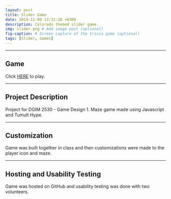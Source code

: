 ```yaml
---
layout: post
title: Slider Game
date: 2019-12-09 13:32:20 +0300
description: Colorado themed slider game.   
img: slider.png # Add image post (optional)
fig-caption: # Screen capture of the trivia game (optional)
tags: [Slider, Games]
---
```

----
## Game
Click <a href = "https://azschokke.github.io/FarmFrenzyMaze" target = "_blank" >HERE</a> to play. 

----

## Project Description
Project for DGIM 2530 - Game Design 1. 
Maze game made using Javascript and Tumult Hype. 

----

## Customization
Game was built together in class and then customizations were made to the player icon and maze. 

----

## Hosting and Usability Testing
Game was hosted on GitHub and usability testing was done with two volunteers. 


